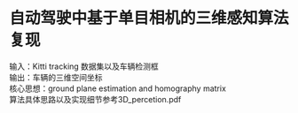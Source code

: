 自动驾驶中基于单目相机的三维感知算法复现		
====
输入：Kitti tracking 数据集以及车辆检测框<br>
输出：车辆的三维空间坐标<br>
核心思想：ground plane estimation and homography matrix<br>
算法具体思路以及实现细节参考3D_percetion.pdf
